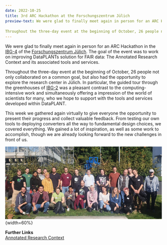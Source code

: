 ```yaml
---
date: 2022-10-25
title: 3rd ARC Hackathon at the Forschungszentrum Jülich
preview-text: We were glad to finally meet again in person for an ARC Hackathon at Forschungszentrum Jülich. The goal of the event was to work on improving DataPLANTs solution for FAIR data. The Annotated Research Context and its associated tools and services.

Throughout the three-day event at the beginning of October, 26 people not only collaborated on a common goal, but also had the opportunity to explore the research center in Jülich. In particular, the guided tour through the greenhouses of IBG2 was a pleasant contrast to the computing-intensive work and simultaneously offering a impression of the world of scientists for many, who we hope to support with the tools and services developed within DataPLANT....
---
```

We were glad to finally meet again in person for an ARC Hackathon in the [IBG-4](https://www.fz-juelich.de/de/ibg/ibg-4) of the [Forschungszentrum Jülich](https://www.fz-juelich.de/de). The goal of the event was to work on improving DataPLANTs solution for FAIR data: The Annotated Research Context and its associated tools and services.

Throughout the three-day event at the beginning of October, 26 people not only collaborated on a common goal, but also had the opportunity to explore the research center in Jülich. In particular, the guided tour through the greenhouses of [IBG-2](https://www.fz-juelich.de/de/ibg/ibg-2) was a pleasant contrast to the computing-intensive work and simultaneously offering a impression of the world of scientists for many, who we hope to support with the tools and services developed within DataPLANT.

This week we gathered again virtually to give everyone the opportunity to present their progress and collect valuable feedback. From testing our own tools to deploying converters all the way to fundamental design choices, we covered everything. We gained a lot of inspiration, as well as some work to accomplish, though we are already looking forward to the new challenges in front of us.  

![3rd ARC Hackathon](../../images/News-Items/3rd-arc-hackathon.jpg){width=60%}

**Further Links**  
[Annotated Research Context](https://nfdi4plants.org/nfdi4plants.knowledgebase/docs/implementation/AnnotatedResearchContext.html)  
